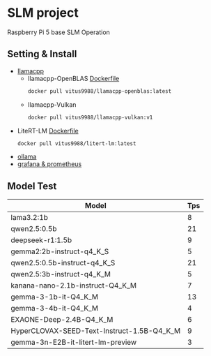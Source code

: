 # SLM project

Raspberry Pi 5 base SLM Operation

## Setting & Install

- [llamacpp](base_setting/llamacpp.md)
  - llamacpp-OpenBLAS [Dockerfile](base_setting/docker/Dockerfile(llamacpp-OpenBLAS))
    ```bash
    docker pull vitus9988/llamacpp-openblas:latest
    ```
  - llamacpp-Vulkan
    ```bash
    docker pull vitus9988/llamacpp-vulkan:v1
    ```
- LiteRT-LM [Dockerfile](base_setting/docker/Dockerfile(LiteRT-LM))
  ```bash
  docker pull vitus9988/litert-lm:latest
  ```
- [ollama](base_setting/ollama.md)
- [grafana & prometheus](base_setting/monitoring.md)


## Model Test

|Model|Tps|
|---|---|
|lama3.2:1b|8|
|qwen2.5:0.5b|21|
|deepseek-r1:1.5b|9|
|gemma2:2b-instruct-q4_K_S|5|
|qwen2.5:0.5b-instruct-q4_K_S|21|
|qwen2.5:3b-instruct-q4_K_M|5|
|kanana-nano-2.1b-instruct-Q4_K_M|7|
|gemma-3-1b-it-Q4_K_M|13|
|gemma-3-4b-it-Q4_K_M|4|
|EXAONE-Deep-2.4B-Q4_K_M|6|
|HyperCLOVAX-SEED-Text-Instruct-1.5B-Q4_K_M|9|
|gemma-3n-E2B-it-litert-lm-preview|3|





